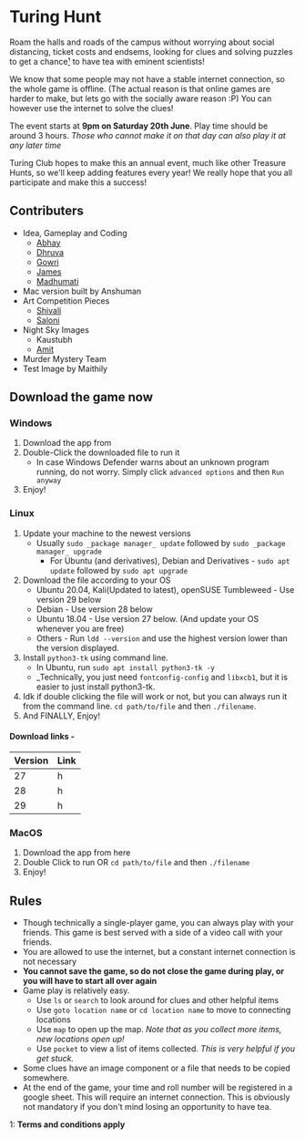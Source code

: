 # Turing Hunt

Roam the halls and roads of the campus without worrying about social distancing, ticket costs and endsems, looking for clues and solving puzzles to get a chance[¹](#tc1) to have tea with eminent scientists!

We know that some people may not have a stable internet connection, so the whole game is offline. (The actual reason is that online games are harder to make, but lets go with the socially aware reason :P) You can however use the internet to solve the clues!

The event starts at **9pm on Saturday 20th June**. Play time should be around 3 hours.
_Those who cannot make it on that day can also play it at any later time_

Turing Club hopes to make this an annual event, much like other Treasure Hunts, so we'll keep adding features every year! We really hope that you all participate and make this a success!

## Contributers

- Idea, Gameplay and Coding
  - [Abhay](https://github.com/AbbyDabby246)
  - [Dhruva](https://dhruvasambrani.github.io)
  - [Gowri](https://github.com/gowrianil)
  - [James](https://github.com/james471)
  - [Madhumati](https://github.com/madhums511)
- Mac version built by Anshuman
- Art Competition Pieces
  - [Shivali](https://www.instagram.com/m0tifs_)
  - [Saloni](https://instagram.com/films_on_paper)
- Night Sky Images
  - Kaustubh
  - [Amit](https://www.instagram.com/amityogi.photography/)
- Murder Mystery Team
- Test Image by Maithily

## Download the game now

### Windows

1. Download the app from 
2. Double-Click the downloaded file to run it
   - In case Windows Defender warns about an unknown program running, do not worry. Simply click `advanced options` and then `Run anyway`
3. Enjoy!

### Linux

1. Update your machine to the newest versions
   - Usually `sudo _package manager_ update` followed by `sudo _package manager_ upgrade`
      - For Ubuntu (and derivatives), Debian and Derivatives - `sudo apt update` followed by `sudo apt upgrade`
2. Download the file according to your OS
   - Ubuntu 20.04, Kali(Updated to latest), openSUSE Tumbleweed - Use version 29 below
   - Debian - Use version 28 below
   - Ubuntu 18.04 - Use version 27 below. (And update your OS whenever you are free)
   - Others - Run `ldd --version` and use the highest version lower than the version displayed.
3. Install `python3-tk` using command line.
   - In Ubuntu, run `sudo apt install python3-tk -y`
   - _Technically, you just need `fontconfig-config` and `libxcb1`, but it is easier to just install python3-tk.
4. Idk if double clicking the file will work or not, but you can always run it from the command line. `cd path/to/file` and then `./filename`.
5. And FINALLY, Enjoy!

#### Download links -

| Version | Link |
| ------- | ---- |
| 27      | h    |
| 28      | h    |
| 29      | h    |

### MacOS

1. Download the app from here
2. Double Click to run OR `cd path/to/file` and then `./filename`
3. Enjoy!

## Rules

- Though technically a single-player game, you can always play with your friends. This game is best served with a side of a video call with your friends.
- You are allowed to use the internet, but a constant internet connection is not necessary
- **You cannot save the game, so do not close the game during play, or you will have to start all over again**
- Game play is relatively easy.
  - Use `ls` or `search` to look around for clues and other helpful items
  - Use `goto location name` or `cd location name` to move to connecting locations
  - Use `map` to open up the map. _Note that as you collect more items, new locations open up!_
  - Use `pocket` to view a list of items collected. _This is very helpful if you get stuck._
- Some clues have an image component or a file that needs to be copied somewhere.
- At the end of the game, your time and roll number will be registered in a google sheet. This will require an internet connection. This is obviously not mandatory if you don't mind losing an opportunity to have tea.



<a id="tc1">1</a>: **Terms and conditions apply**
